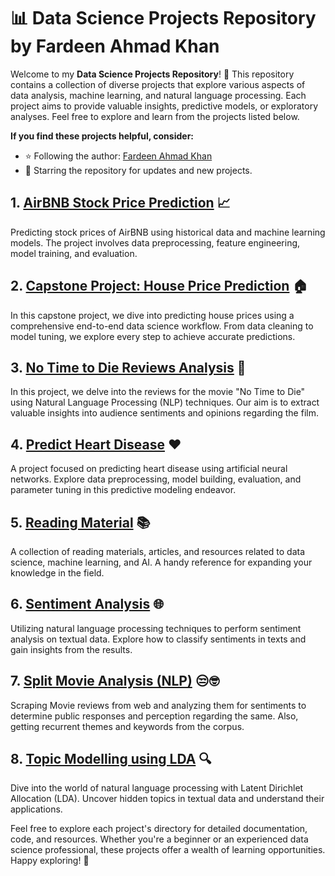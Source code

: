 # 📊 Data Science Projects Repository by Fardeen Ahmad Khan

Welcome to my **Data Science Projects Repository**! 🌟 This repository contains a collection of diverse projects that explore various aspects of data analysis, machine learning, and natural language processing. Each project aims to provide valuable insights, predictive models, or exploratory analyses. Feel free to explore and learn from the projects listed below.

**If you find these projects helpful, consider:**
- ⭐ Following the author: [Fardeen Ahmad Khan](https://github.com/I-Fardeen)
- 🌟 Starring the repository for updates and new projects.

## 1. [AirBNB Stock Price Prediction](AirBNB%20Stock%20Price%20Prediction) 📈

Predicting stock prices of AirBNB using historical data and machine learning models. The project involves data preprocessing, feature engineering, model training, and evaluation.

## 2. [Capstone Project: House Price Prediction](Capstone%20Project%3A%20House%20Price%20Prediction) 🏠

In this capstone project, we dive into predicting house prices using a comprehensive end-to-end data science workflow. From data cleaning to model tuning, we explore every step to achieve accurate predictions.

## 3. [No Time to Die Reviews Analysis](No%20Time%20to%20Die%20Review%20Analysis) 🎦

In this project, we delve into the reviews for the movie "No Time to Die" using Natural Language Processing (NLP) techniques. Our aim is to extract valuable insights into audience sentiments and opinions regarding the film.

## 4. [Predict Heart Disease](Predict_Heart_Disease) ❤️

A project focused on predicting heart disease using artificial neural networks. Explore data preprocessing, model building, evaluation, and parameter tuning in this predictive modeling endeavor.

## 5. [Reading Material](Reading%20Material) 📚

A collection of reading materials, articles, and resources related to data science, machine learning, and AI. A handy reference for expanding your knowledge in the field.

## 6. [Sentiment Analysis](Sentiment%20Analysis) 🌐

Utilizing natural language processing techniques to perform sentiment analysis on textual data. Explore how to classify sentiments in texts and gain insights from the results.

## 7. [Split Movie Analysis (NLP)](Split%20Movie%20Analysis%20(NLP)) 😒🤓

Scraping Movie reviews from web and analyzing them for sentiments to determine public responses and perception regarding the same. Also, getting recurrent themes and keywords from the corpus.

## 8. [Topic Modelling using LDA](Topic%20Modelling%20using%20LDA) 🔍

Dive into the world of natural language processing with Latent Dirichlet Allocation (LDA). Uncover hidden topics in textual data and understand their applications.

Feel free to explore each project's directory for detailed documentation, code, and resources. Whether you're a beginner or an experienced data science professional, these projects offer a wealth of learning opportunities. Happy exploring! 🚀
